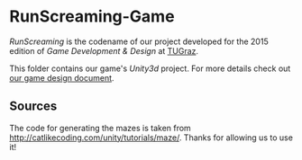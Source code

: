 # RunScreaming-Game

*RunScreaming* is the codename of our project developed for the 2015 edition of *Game Development & Design* at [TUGraz](https://tugraz.at). 

This folder contains our game's *Unity3d* project. For more details check out [our game design document](https://github.com/RunScreaming/gamedo).

## Sources
The code for generating the mazes is taken from http://catlikecoding.com/unity/tutorials/maze/. Thanks for allowing us to use it!
